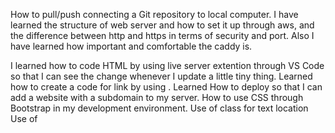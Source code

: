 How to pull/push connecting a Git repository to local computer.
I have learned the structure of web server and how to set it up through aws, and the difference between http and https in terms of security and port. 
Also I have learned how important and comfortable the caddy is.

I learned how to code HTML by using live server extention through VS Code so that I can see the change whenever I update a little tiny thing. Learned how to create a code for link by using <a href></a>. Learned How to deploy so that I can add a website with a subdomain to my server.
How to use CSS through Bootstrap in my development environment.
Use of class for text location
Use of <style>
Set background color by using bg-
.text-reset (boostrap)  
font size change in style
font-weight 
adding a caption to the photo using <figure> and <figcaption>
<br>
In the following code, what does the link element do? <be>
"The <link> element links external resources, typically used to link CSS files to the HTML document." <br>
<br>
In the following code, what does a div tag do?<br>
The <div> tag is a block-level container used to group elements and apply styles or layout properties.<br>
<br>
In the following code, what is the difference between the #title and .grid selector?<br>
#title targets an element with the specific id="title", while .grid targets all elements with the class class="grid".<br>
<br>
In the following code, what is the difference between padding and margin?<br>
![image](https://github.com/user-attachments/assets/07aafd00-8ac5-4f20-88af-c6f752b870c7)

Padding is the space between the content and the element's border, while margin is the space outside the element's border.<br>
<br>
Given this HTML and this CSS how will the images be displayed using flex?<br>
Depending on the CSS flex properties (justify-content, align-items, etc.), the images will be laid out according to the defined flexbox rules.<br>
<br>
What does the following padding CSS do?<be>
![image](https://github.com/user-attachments/assets/57832566-f90f-4b76-b489-bd0146a64678)

The CSS padding property adds space inside the element’s border, around the content. The specific padding values determine how much space is added to each side.<br>
<br>
What does the following code using arrow syntax function declaration do?<be>
![image](https://github.com/user-attachments/assets/ac25afa5-9240-4040-b239-cf904b86a27d)

![image](https://github.com/user-attachments/assets/554d0df6-2f41-4a53-8408-1f50c222004d)

Arrow function syntax defines a function. If used in an expression, it will return the output of the function body.<br>
<br>
What does the following code using map with an array output?<be>
![image](https://github.com/user-attachments/assets/f23eca03-c6f1-47ef-b17e-3812daa97d9a)
![image](https://github.com/user-attachments/assets/244932f7-9f86-44fd-938a-73f461b89c3a)

The map() function returns a new array with the results of applying the callback function to each element of the array.<br>
<br>
What does the following code output using getElementByID and addEventListener?<be>
![image](https://github.com/user-attachments/assets/271500f8-7ffa-4654-be55-90a751438b87)

getElementById selects an element by its ID, and addEventListener attaches an event handler to respond to a specified event (like a click).<br>
<br>
What does the following line of Javascript do using a # selector?<br>
The #selector in JavaScript selects an element by its id. For example, document.querySelector("#id") selects the element with id="id".<br>
<br>
Which of the following are true? (mark all that are true about the DOM)<be>
![image](https://github.com/user-attachments/assets/d5a06229-43cc-41e9-9c1e-1ff92410a0b1)

![image](https://github.com/user-attachments/assets/7bca84d5-6232-472e-978f-cda1c7aed09d)

![image](https://github.com/user-attachments/assets/3f425803-74d3-45d1-8a7b-8d5b876bade2)

![image](https://github.com/user-attachments/assets/ca808fdc-aee0-40b9-b4f6-a28b9de1f688)

Likely answers involve the nature of the DOM as a tree structure, the ability to modify it with JavaScript, and its representation of the HTML document.<br>
<br>
By default, the HTML span element has a default CSS display property value of:<br>
Inline (display: inline;).<br>
<br>
How would you use CSS to change all the div elements to have a background color of red?<br>
<br>
css<br>
<br>
div {<br>
  background-color: red;<br>
}<br>
How would you display an image with a hyperlink in HTML?<br>
<br>
html<br>
<br>
<a href="URL"><img src="image.jpg" alt="description"></a><br>
![image](https://github.com/user-attachments/assets/fea5a7c0-9be4-4052-8b80-59adec3b6d38)

In the CSS box model, what is the ordering of the box layers starting at the inside and working out?<br>
Content → Padding → Border → Margin.<br>
<br>
Given the following HTML, what CSS would you use to set the text "trouble" to green and leave the "double" text unaffected?<be>
![image](https://github.com/user-attachments/assets/3bcc7750-ffad-486a-96a8-3d88215e6c84)

Apply a class or ID to "trouble" and set the text color to green using CSS:<br>
<br>
html<br>
<br>
<span id="trouble">trouble</span>double<br>
css<br>
<br>
#trouble {<br>
  color: green;<br>
}<br>
What will the following code output when executed using a for loop and console.log?<br>
It depends on the code provided, but typically a for loop iterates through a set of values and prints them using console.log().<br>
<br>
How would you use JavaScript to select an element with the id of “byu” and change the text color of that element to green?<be>
![image](https://github.com/user-attachments/assets/ddfee271-69b9-4e81-9930-1372b819e2f3)

<br>
javascript<br>
<br>
document.getElementById("byu").style.color = "green";<br>
What is the opening HTML tag for a paragraph, ordered list, unordered list, second level heading, first level heading, third level heading?<br>
<br>
Paragraph: <p><br>
Ordered list: "<ol><be>"
Unordered list: "<ul><be>"
Second level heading: "<h2><be>"
First level heading: "<h1><be>"
Third level heading: "<h3><be>"
<br> </h3>
How do you declare the document type to be html?<br>
<!DOCTYPE html><br>
<br>
What is valid javascript syntax for if, else, for, while, switch statements?<br>
Examples:<br>
<br>
if statement:<br>
javascript<br>
<br>
if (condition) { }<br>
else { }<br>
for loop:<br>
javascript<br>
<br>
for (let i = 0; i < limit; i++) { }<br>
while loop:<br>
javascript<br>
<br>
while (condition) { }<br>
switch statement:<br>
javascript<br>
<br>
switch(expression) { case value: break; }<br>
What is the correct syntax for creating a javascript object?<br>
  
![image](https://github.com/user-attachments/assets/90bc00a8-a647-47b3-9888-6e5ae44567b4)
  
![image](https://github.com/user-attachments/assets/3380d337-a6b5-403d-8e13-5e07922b6136)

![image](https://github.com/user-attachments/assets/cf7ecf3c-f38a-4180-a397-058b2b667cf1)

![image](https://github.com/user-attachments/assets/c40fc9f8-70b8-4f52-846f-2e8d23c319f9)


<br>
javascript<br>
<br>
let obj = {<br>
  key: value,<br>
  method: function() { }<br>
};<br>
Is it possible to add new properties to javascript objects?<br>
Yes, you can dynamically add new properties to an object.<br>
<br>
If you want to include JavaScript on an HTML page, which tag do you use?<br>
<script><br>
<br>
Given the following HTML, what JavaScript could you use to set the text "animal" to "crow" and leave the "fish" text unaffected?<br>
<br>
javascript<br>
<br>
document.getElementById("animal").textContent = "crow";<br>
Which of the following correctly describes JSON?<br>
JSON (JavaScript Object Notation) is a lightweight data-interchange format that is easy for humans to read and write, and easy for machines to parse and generate.<br>
<br>
What does the console command chmod, pwd, cd, ls, vim, nano, mkdir, mv, rm, man, ssh, ps, wget, sudo do?<br>
<br>
chmod: Change file permissions.<br>
pwd: Print working directory.<br>
cd: Change directory.<br>
ls: List files.<br>
vim, nano: Text editors.<br>
mkdir: Make a new directory.<br>
mv: Move or rename files.<br>
rm: Remove files or directories.<br>
man: Show manual for a command.<br>
ssh: Secure shell for remote login.<br>
ps: Display running processes.<br>
wget: Download files from the web.<br>
sudo: Execute a command as a superuser.<br>
Which of the following console command creates a remote shell session?<br>
ssh<br>
<br>
Which of the following is true when the -la parameter is specified for the ls console command?<br>
It shows all files, including hidden ones, with detailed information.<br>
<br>
Which of the following is true for the domain name banana.fruit.bozo.click, which is the top level domain, which is a subdomain, which is a root domain?<br>
<br>
click is the top-level domain.<br>
bozo is the root domain.<br>
banana.fruit are subdomains.<br>
Is a web certificate necessary to use HTTPS?<br>
Yes.<br>
<br>
Can a DNS A record point to an IP address or another A record?<br>
Yes, a DNS A record can point to an IP address.<br>
<br>
Port 443, 80, 22 is reserved for which protocol?<br>
<br>
443: HTTPS<br>
80: HTTP<br>
22: SSH<br>
What will the following code using Promises output when executed?<br>
It depends on the promise code provided, but typically promises either resolve successfully or reject with an error.<br>
Event Listeners
All DOM elements support the ability to attach a function that gets called when an event occurs on the element. These functions are called event listeners. Here is an example of an event listener that gets called when an element gets clicked.

const submitDataEl = document.querySelector('#submitData');
submitDataEl.addEventListener('click', function (event) {
  console.log(event.type);
});
There are lots of possible events that you can add a listener to. This includes things like mouse, keyboard, scrolling, animation, video, audio, WebSocket, and clipboard events. You can see the full list on MDN. Here are a few of the more commonly used events.

Event Category	Description
Clipboard	Cut, copied, pasted
Focus	An element gets focus
Keyboard	Keys are pressed
Mouse	Click events
Text selection	When text is selected
You can also add event listeners directly in the HTML. For example, here is a onclick handler that is attached to a button.

<button onclick='alert("clicked")'>click me</button>

![image](https://github.com/user-attachments/assets/f3995532-d8e6-4d5d-bff0-db4f456a8d03)

![image](https://github.com/user-attachments/assets/7889d426-1263-4778-91ac-c6be4b84b1b1)

![image](https://github.com/user-attachments/assets/a32dbebf-1d2b-4ca7-ac47-9a98ae1d09fd)

![image](https://github.com/user-attachments/assets/ea03f02f-43d1-43db-89c7-e8b088d55c90)

![image](https://github.com/user-attachments/assets/6772686a-3af3-44ac-9431-8304e86171e3)

![image](https://github.com/user-attachments/assets/6cb9c0f6-6d01-478c-96f1-357935158785)


When the -la parameter is specified for the ls command in the console (Unix-based systems like Linux or macOS), the following is true:

-l (long listing format): This option displays detailed information about each file or directory. The output includes:

File type and permissions
Number of hard links
Owner of the file
Group the file belongs to
File size
Last modification date and time
File or directory name
-a (all files): This option includes hidden files in the listing (files or directories whose names start with a dot .). Without this option, hidden files are not shown.

Combined Effect:
When ls -la is used, it lists all files (including hidden ones) in the current directory with detailed information about each file.

Example output of ls -la:
sql
drwxr-xr-x  2 user group 4096 Oct 13 10:15 .
drwxr-xr-x 10 user group 4096 Oct 13 09:00 ..
-rw-r--r--  1 user group   45 Oct 13 10:10 .hiddenfile
-rw-r--r--  1 user group  512 Oct 13 10:15 file1.txt
-rwxr-xr-x  1 user group 2048 Oct 13 10:14 script.sh
So, ls -la shows:

All files, including hidden ones.
Detailed file information (permissions, ownership, size, modification time, etc.).

![image](https://github.com/user-attachments/assets/add433ab-c579-4df7-ba29-03bd4e12990b)

![image](https://github.com/user-attachments/assets/d6f71df6-9fdc-4f08-8454-cb8b8e76c0b3)

![image](https://github.com/user-attachments/assets/0c4404ed-c100-49b2-b86c-85428fa1f789)

![image](https://github.com/user-attachments/assets/79b2f4ce-034d-450c-b908-1e18fa48b381)

![image](https://github.com/user-attachments/assets/0000ff32-f5aa-4611-ba0f-aabe57f983fa)

![image](https://github.com/user-attachments/assets/fd3a034c-ed30-4b24-83f7-f3b6b8322983)

![image](https://github.com/user-attachments/assets/48ffabae-7e62-4a6f-bd28-e21993676d12)

![image](https://github.com/user-attachments/assets/95155802-adf5-43c9-b074-47407e0a45a5)

![image](https://github.com/user-attachments/assets/6868fcfe-e85a-48e6-b8d9-d441a0621a4d)


